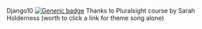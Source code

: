 Django10 [![Generic badge](https://img.shields.io/badge/Learn-Python.Django-Magenta.svg)](https://www.pluralsight.com/courses/code-school-try-django) 
Thanks to Pluralsight course by Sarah Holderness (worth to click a link for theme song alone)

